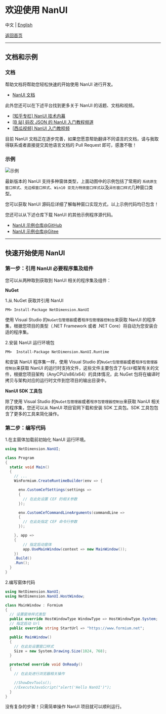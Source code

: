 # 欢迎使用 NanUI

中文 | [English](README.en-US.md)

[返回首页](../README.md)

---

## 文档和示例

### 文档

帮助文档将帮助您轻松快速的开始使用 NanUI 进行开发。

- [NanUI 文档](documentation.md)

此外您还可以在下述平台找到更多关于 NanUI 的话题、文档和视频。

- [[知乎专栏] NanUI 技术内幕](https://zhuanlan.zhihu.com/nanui)
- [[B 站] 码农 JSON 的 NanUI 入门教程频道](https://space.bilibili.com/396855974/channel/detail?cid=113298)
- [[西瓜视频] NanUI 入门教程频](https://www.ixigua.com/6804465191196033540?id=6798031330459255303)

目前 NanUI 文档正在逐步完善，如果您愿意帮助翻译不同语言的文档，请与我取得联系或者直接提交其他语言文档的 Pull Request 即可，感激不敬！

### 示例

![示例](images/preview-animation.png)

最新版本的 NanUI 支持多种窗体类型，上面动图中的示例包括了常用的 `系统原生窗口样式`、`无边框窗口样式`、`Win10 亚克力特效窗口样式`以及`异形窗口样式`几种窗口类型。

您可以获取 NanUI 源码后详细了解每种窗口实现方式，以上示例代码均已包含！

您还可以从下述仓库下载 NanUI 的其他示例程序源代码。

- [NanUI 示例仓库@GitHub](https://github.com/XuanchenLin/NanUI-0.9-Examples)
- [NanUI 示例仓库@Gitee](https://gitee.com/linxuanchen/NanUI-0.9-Examples)

---

## 快速开始使用 NanUI

### 第一步：引用 NanUI 必要程序集及组件

您可以从两种取到获取到 NanUI 相关的程序集及组件：

**NuGet**

1.从 NuGet 获取并引用 NanUI

```
PM> Install-Package NetDimension.NanUI
```

使用 Visual Studio 的`NuGet包管理器`或者`程序包管理器控制台`来获取 NanUI 的程序集，根据您项目的类型（.NET Framework 或者 .NET Core）将自动为您安装合适的程序集。

2.安装 NanUI 运行环境包

```
PM>  Install-Package NetDimension.NanUI.Runtime
```

和安装 NanUI 程序集一样，使用 Visual Studio 的`NuGet包管理器`或者`程序包管理器控制台`来获取 NanUI 的运行时支持文件，这些文件主要包含了与`CEF`框架有关的文件，根据您项目架构（AnyCPU/x86/x64）的具体情况，此 NuGet 包将在编译时拷贝与架构对应的运行时文件到您项目的输出目录中。

**NanUI SDK 工具包**

除了使用 Visual Studio 的`NuGet包管理器`或者`程序包管理器控制台`来获取 NanUI 相关的程序集，您还可以从 NanUI 项目官网下载和安装 SDK 工具包。SDK 工具包包含了更多的工具来简化操作。

### 第二步：编写代码

1.在主窗体加载前初始化 NanUI 运行环境。

```C#
using NetDimension.NanUI;

class Program
{
  static void Main()
  {
    // ...
    WinFormium.CreateRuntimeBuilder(env => {

      env.CustomCefSettings(settings =>
      {
        // 在此处设置 CEF 的相关参数
      });

      env.CustomCefCommandLineArguments(commandLine =>
      {
        // 在此处指定 CEF 命令行参数
      });

    }, app =>
    {
        // 指定启动窗体
        app.UseMainWindow(context => new MainWindow());
    })
    .Build()
    .Run();
  }
}

```

2.编写窗体代码

```C#
using NetDimension.NanUI;
using NetDimension.NanUI.HostWindow;

class MainWindow : Formium
{
  // 设置窗体样式类型
  public override HostWindowType WindowType => HostWindowType.System;
  // 指定启动 Url
  public override string StartUrl => "https://www.formium.net";

  public MainWindow()
  {
    // 在此处设置窗口样式
    Size = new System.Drawing.Size(1024, 768);
  }

  protected override void OnReady()
  {
    // 在此处进行浏览器相关操作

    //ShowDevTools();
    //ExecuteJavaScript("alert('Hello NanUI')");
  }
}

```

没有复杂的步骤！只需简单操作 NanUI 项目就可以顺利运行。
